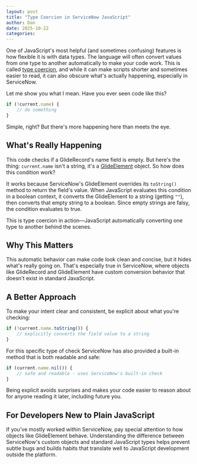 ```yaml
---
layout: post
title: "Type Coercion in ServiceNow JavaScript"
author: Dan
date: 2025-10-22
categories: 
---
```


One of JavaScript's most helpful (and sometimes confusing) features is how flexible it is with data types. The language will often convert values from one type to another automatically to make your code work. This is called [type coercion](https://developer.mozilla.org/en-US/docs/Glossary/Type_coercion), and while it can make scripts shorter and sometimes easier to read, it can also obscure what's actually happening, especially in ServiceNow.

Let me show you what I mean. Have you ever seen code like this?

~~~ javascript
if (!current.name) {
    // do something
}
~~~

Simple, right? But there's more happening here than meets the eye.

## What's Really Happening

This code checks if a GlideRecord's name field is empty. But here's the thing: `current.name` isn't a string, it's a [GlideElement](https://developer.servicenow.com/dev.do#!/reference/api/latest/server/no-namespace/c_GlideElementScopedAPI) object. So how does this condition work?

It works because ServiceNow's GlideElement overrides its `toString()` method to return the field's value. When JavaScript evaluates this condition in a boolean context, it converts the GlideElement to a string (getting `""`), then converts that empty string to a boolean. Since empty strings are falsy, the condition evaluates to true.

This is type coercion in action—JavaScript automatically converting one type to another behind the scenes.

## Why This Matters

This automatic behavior can make code look clean and concise, but it hides what's really going on. That's especially true in ServiceNow, where objects like GlideRecord and GlideElement have custom conversion behavior that doesn't exist in standard JavaScript.

## A Better Approach

To make your intent clear and consistent, be explicit about what you're checking:

~~~ javascript
if (!current.name.toString()) {
    // explicitly converts the field value to a string
}
~~~

For this specific type of check ServiceNow has also provided a built-in method that is both readable and safe:

~~~ javascript
if (current.name.nil()) {
    // safe and readable - uses ServiceNow's built-in check
}
~~~

Being explicit avoids surprises and makes your code easier to reason about for anyone reading it later, including future you.

## For Developers New to Plain JavaScript

If you've mostly worked within ServiceNow, pay special attention to how objects like GlideElement behave. Understanding the difference between ServiceNow's custom objects and standard JavaScript types helps prevent subtle bugs and builds habits that translate well to JavaScript development outside the platform.
